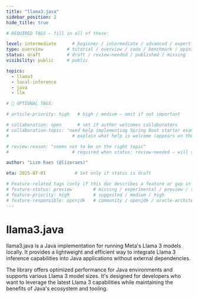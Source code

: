 ```yaml
---
title: "llama3.java"
sidebar_position: 2
hide_title: true

# REQUIRED TAGS — fill in all of these:

level: intermediate      # beginner / intermediate / advanced / expert
type: overview         # tutorial / overview / code / benchmark / opinion / api-doc
status: draft          # draft / review-needed / published / missing
visibility: public     # public

topics:
  - llama3
  - local-inference
  - java
  - llm

# 🧩 OPTIONAL TAGS:

# article-priority: high   # high / medium — omit if not important

# collaboration: open      # set if author welcomes collaborators
# collaboration-topic: "need help implementing Spring Boot starter examples"  
#                        # explain what help is welcome (appears on the dashboard & collab page)

# review-reason: "seems not to be on the right topic"
#                        # required when status: review-needed — will show on the article and in the dashboard

author: "Lize Raes (@lizeraes)"

eta: 2025-07-01           # Set only if status is draft

# Feature-related tags (only if this doc describes a feature or gap in Java+AI):
# feature-status: preview        # missing / experimental / preview / stable / specified
# feature-priority: high         # suggested / medium / high
# feature-responsible: openjdk   # community / openjdk / oracle-architects / jsr / vendor:redhat / project-lead:<name>
---
```


# llama3.java

llama3.java is a Java implementation for running Meta's Llama 3 models locally. It provides a lightweight and efficient way to integrate Llama 3 inference capabilities into Java applications without external dependencies.

The library offers optimized performance for Java environments and supports various Llama 3 model sizes. It's designed for developers who want to leverage the latest Llama 3 capabilities while maintaining the benefits of Java's ecosystem and tooling.
